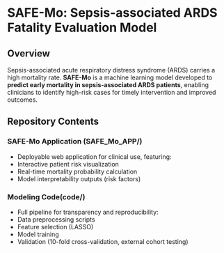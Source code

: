 # SAFE-Mo: Sepsis-associated ARDS Fatality Evaluation Model
## Overview
Sepsis-associated acute respiratory distress syndrome (ARDS) carries a high mortality rate. **SAFE-Mo** is a machine learning model developed to **predict early mortality in sepsis-associated ARDS patients**, enabling clinicians to identify high-risk cases for timely intervention and improved outcomes.

## Repository Contents
### SAFE-Mo Application (SAFE_Mo_APP/)

- Deployable web application for clinical use, featuring:
- Interactive patient risk visualization
- Real-time mortality probability calculation
- Model interpretability outputs (risk factors)

### Modeling Code(code/)

- Full pipeline for transparency and reproducibility:
- Data preprocessing scripts
- Feature selection (LASSO)
- Model training
- Validation (10-fold cross-validation, external cohort testing)
